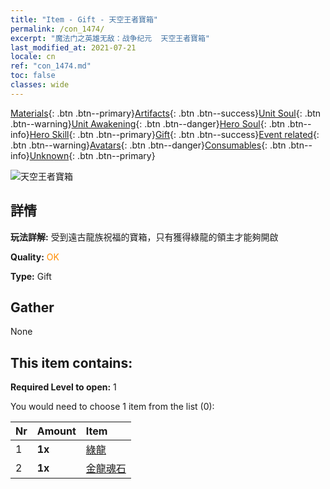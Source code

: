 ```yaml
---
title: "Item - Gift - 天空王者寶箱"
permalink: /con_1474/
excerpt: "魔法门之英雄无敌：战争纪元  天空王者寶箱"
last_modified_at: 2021-07-21
locale: cn
ref: "con_1474.md"
toc: false
classes: wide
---
```

 [Materials](/ItemsCN/){: .btn .btn--primary}[Artifacts](/ItemsCN/Artifacts/){: .btn .btn--success}[Unit Soul](/ItemsCN/UnitSoul/){: .btn .btn--warning}[Unit Awakening](/ItemsCN/UnitAwakening/){: .btn .btn--danger}[Hero Soul](/ItemsCN/HeroSoul/){: .btn .btn--info}[Hero Skill](/ItemsCN/HeroSkill/){: .btn .btn--primary}[Gift](/ItemsCN/Gift/){: .btn .btn--success}[Event related](/ItemsCN/Events/){: .btn .btn--warning}[Avatars](/ItemsCN/Avatars/){: .btn .btn--danger}[Consumables](/ItemsCN/Consumables/){: .btn .btn--info}[Unknown](/ItemsCN/Unknown/){: .btn .btn--primary}

 ![天空王者寶箱](/images/t/i_907088.png)

## 詳情
 **玩法詳解:** 受到遠古龍族祝福的寶箱，只有獲得綠龍的領主才能夠開啟

 **Quality:** <span style="color: #FF8C00">OK</span>

 **Type:** Gift

## Gather

  None

## This item contains:

 **Required Level to open:** 1

 You would need to choose 1 item from the list (0):

  | Nr | Amount |     Item    |
  |:---|:-------|:------------|
  | 1 |  **1x** | [綠龍](/cn/Items/unt_205/) |  | 
  | 2 |  **1x** | [金龍魂石](/cn/Items/unt_295/) |  | 
